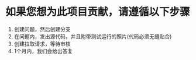 # 如果您想为此项目贡献，请遵循以下步骤
1. 创建问题，然后创建分支
2. 在问题内，发出源代码，并且附带测试运行的照片(代码必须无缝贴合)
3. 创建拉取请求，等待审核
4. 1个月内，我们会给出答复
